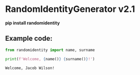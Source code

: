 # RandomIdentityGenerator v2.1

__pip install randomidentity__

## Example code:
```py
from randomidentity import name, surname

print(f'Welcome, {name()} {surname()}!')
```



```
Welcome, Jacob Wilson!
```